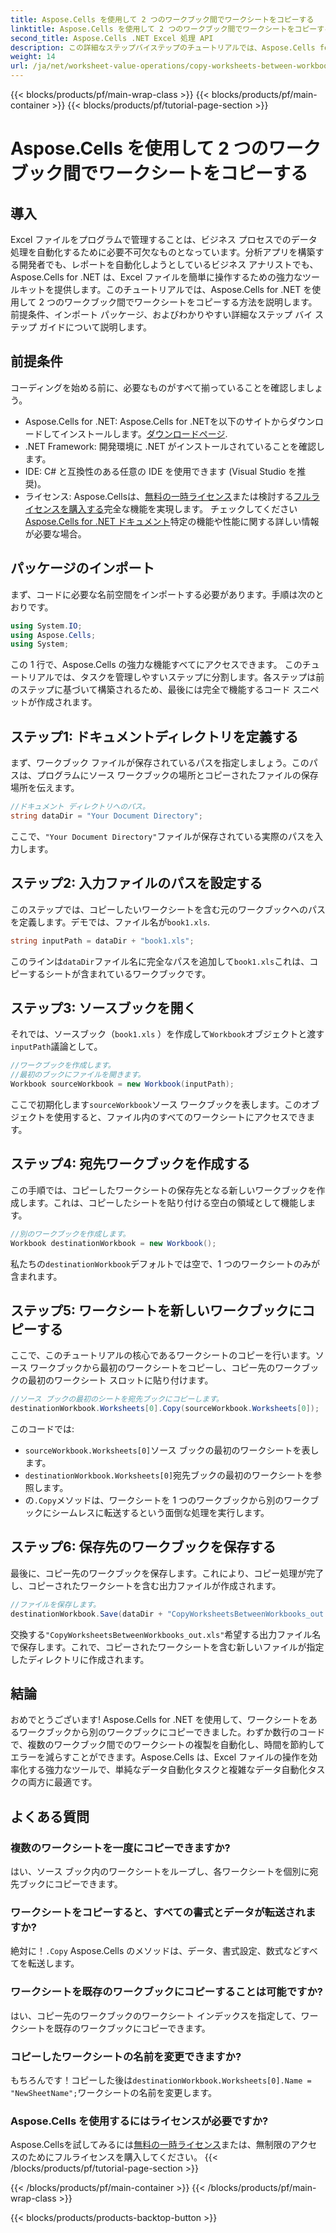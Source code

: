 ```yaml
---
title: Aspose.Cells を使用して 2 つのワークブック間でワークシートをコピーする
linktitle: Aspose.Cells を使用して 2 つのワークブック間でワークシートをコピーする
second_title: Aspose.Cells .NET Excel 処理 API
description: この詳細なステップバイステップのチュートリアルでは、Aspose.Cells for .NET を使用して Excel ブック間でワークシートをコピーする方法を学習します。Excel プロセスの自動化に最適です。
weight: 14
url: /ja/net/worksheet-value-operations/copy-worksheets-between-workbooks/
---
```


{{< blocks/products/pf/main-wrap-class >}}
{{< blocks/products/pf/main-container >}}
{{< blocks/products/pf/tutorial-page-section >}}

# Aspose.Cells を使用して 2 つのワークブック間でワークシートをコピーする

## 導入
Excel ファイルをプログラムで管理することは、ビジネス プロセスでのデータ処理を自動化するために必要不可欠なものとなっています。分析アプリを構築する開発者でも、レポートを自動化しようとしているビジネス アナリストでも、Aspose.Cells for .NET は、Excel ファイルを簡単に操作するための強力なツールキットを提供します。このチュートリアルでは、Aspose.Cells for .NET を使用して 2 つのワークブック間でワークシートをコピーする方法を説明します。前提条件、インポート パッケージ、およびわかりやすい詳細なステップ バイ ステップ ガイドについて説明します。
## 前提条件
コーディングを始める前に、必要なものがすべて揃っていることを確認しましょう。
-  Aspose.Cells for .NET: Aspose.Cells for .NETを以下のサイトからダウンロードしてインストールします。[ダウンロードページ](https://releases.aspose.com/cells/net/).
- .NET Framework: 開発環境に .NET がインストールされていることを確認します。
- IDE: C# と互換性のある任意の IDE を使用できます (Visual Studio を推奨)。
- ライセンス: Aspose.Cellsは、[無料の一時ライセンス](https://purchase.aspose.com/temporary-license/)または検討する[フルライセンスを購入する](https://purchase.aspose.com/buy)完全な機能を実現します。
チェックしてください[Aspose.Cells for .NET ドキュメント](https://reference.aspose.com/cells/net/)特定の機能や性能に関する詳しい情報が必要な場合。
## パッケージのインポート
まず、コードに必要な名前空間をインポートする必要があります。手順は次のとおりです。
```csharp
using System.IO;
using Aspose.Cells;
using System;
```
この 1 行で、Aspose.Cells の強力な機能すべてにアクセスできます。
このチュートリアルでは、タスクを管理しやすいステップに分割します。各ステップは前のステップに基づいて構築されるため、最後には完全で機能するコード スニペットが作成されます。
## ステップ1: ドキュメントディレクトリを定義する
まず、ワークブック ファイルが保存されているパスを指定しましょう。このパスは、プログラムにソース ワークブックの場所とコピーされたファイルの保存場所を伝えます。
```csharp
//ドキュメント ディレクトリへのパス。
string dataDir = "Your Document Directory";
```
ここで、`"Your Document Directory"`ファイルが保存されている実際のパスを入力します。
## ステップ2: 入力ファイルのパスを設定する
このステップでは、コピーしたいワークシートを含む元のワークブックへのパスを定義します。デモでは、ファイル名が`book1.xls`.
```csharp
string inputPath = dataDir + "book1.xls";
```
このラインは`dataDir`ファイル名に完全なパスを追加して`book1.xls`これは、コピーするシートが含まれているワークブックです。
## ステップ3: ソースブックを開く
それでは、ソースブック（`book1.xls` ）を作成して`Workbook`オブジェクトと渡す`inputPath`議論として。
```csharp
//ワークブックを作成します。
//最初のブックにファイルを開きます。
Workbook sourceWorkbook = new Workbook(inputPath);
```
ここで初期化します`sourceWorkbook`ソース ワークブックを表します。このオブジェクトを使用すると、ファイル内のすべてのワークシートにアクセスできます。
## ステップ4: 宛先ワークブックを作成する
この手順では、コピーしたワークシートの保存先となる新しいワークブックを作成します。これは、コピーしたシートを貼り付ける空白の領域として機能します。
```csharp
//別のワークブックを作成します。
Workbook destinationWorkbook = new Workbook();
```
私たちの`destinationWorkbook`デフォルトでは空で、1 つのワークシートのみが含まれます。
## ステップ5: ワークシートを新しいワークブックにコピーする
ここで、このチュートリアルの核心であるワークシートのコピーを行います。ソース ワークブックから最初のワークシートをコピーし、コピー先のワークブックの最初のワークシート スロットに貼り付けます。
```csharp
//ソース ブックの最初のシートを宛先ブックにコピーします。
destinationWorkbook.Worksheets[0].Copy(sourceWorkbook.Worksheets[0]);
```
このコードでは:
- `sourceWorkbook.Worksheets[0]`ソース ブックの最初のワークシートを表します。
- `destinationWorkbook.Worksheets[0]`宛先ブックの最初のワークシートを参照します。
- の`.Copy`メソッドは、ワークシートを 1 つのワークブックから別のワークブックにシームレスに転送するという面倒な処理を実行します。
## ステップ6: 保存先のワークブックを保存する
最後に、コピー先のワークブックを保存します。これにより、コピー処理が完了し、コピーされたワークシートを含む出力ファイルが作成されます。
```csharp
//ファイルを保存します。
destinationWorkbook.Save(dataDir + "CopyWorksheetsBetweenWorkbooks_out.xls");
```
交換する`"CopyWorksheetsBetweenWorkbooks_out.xls"`希望する出力ファイル名で保存します。これで、コピーされたワークシートを含む新しいファイルが指定したディレクトリに作成されます。

## 結論
おめでとうございます! Aspose.Cells for .NET を使用して、ワークシートをあるワークブックから別のワークブックにコピーできました。わずか数行のコードで、複数のワークブック間でのワークシートの複製を自動化し、時間を節約してエラーを減らすことができます。Aspose.Cells は、Excel ファイルの操作を効率化する強力なツールで、単純なデータ自動化タスクと複雑なデータ自動化タスクの両方に最適です。
## よくある質問
### 複数のワークシートを一度にコピーできますか?  
はい、ソース ブック内のワークシートをループし、各ワークシートを個別に宛先ブックにコピーできます。
### ワークシートをコピーすると、すべての書式とデータが転送されますか?  
絶対に！`.Copy` Aspose.Cells のメソッドは、データ、書式設定、数式などすべてを転送します。
### ワークシートを既存のワークブックにコピーすることは可能ですか?  
はい、コピー先のワークブックのワークシート インデックスを指定して、ワークシートを既存のワークブックにコピーできます。
### コピーしたワークシートの名前を変更できますか?  
もちろんです！コピーした後は`destinationWorkbook.Worksheets[0].Name = "NewSheetName";`ワークシートの名前を変更します。
### Aspose.Cells を使用するにはライセンスが必要ですか?  
 Aspose.Cellsを試してみるには[無料の一時ライセンス](https://purchase.aspose.com/temporary-license/)または、無制限のアクセスのためにフルライセンスを購入してください。
{{< /blocks/products/pf/tutorial-page-section >}}

{{< /blocks/products/pf/main-container >}}
{{< /blocks/products/pf/main-wrap-class >}}

{{< blocks/products/products-backtop-button >}}
